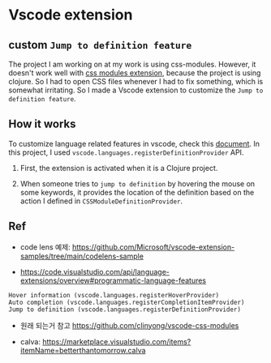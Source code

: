 # Vscode extension

## custom `Jump to definition feature`

The project I am working on at my work is using css-modules. However, it doesn't work well with [css modules extension](https://github.com/clinyong/vscode-css-modules), because the project is using clojure. So I had to open CSS files whenever I had to fix something, which is somewhat irritating. So I made a Vscode extension to customize the `Jump to definition feature`.

## How it works

To customize language related features in vscode, check this [document](https://code.visualstudio.com/api/language-extensions/overview#programmatic-language-features). In this project, I used `vscode.languages.registerDefinitionProvider` API.

1. First, the extension is activated when it is a Clojure project.

2. When someone tries to `jump to definition` by hovering the mouse on some keywords, it provides the location of the definition based on the action I defined in `CSSModuleDefinitionProvider`.

## Ref

- code lens 예제: https://github.com/Microsoft/vscode-extension-samples/tree/main/codelens-sample

- https://code.visualstudio.com/api/language-extensions/overview#programmatic-language-features

```
Hover information (vscode.languages.registerHoverProvider)
Auto completion (vscode.languages.registerCompletionItemProvider)
Jump to definition (vscode.languages.registerDefinitionProvider)
```

- 원래 되는거 참고
  https://github.com/clinyong/vscode-css-modules

- calva: https://marketplace.visualstudio.com/items?itemName=betterthantomorrow.calva
